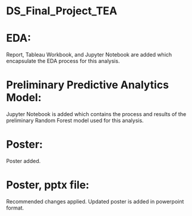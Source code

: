# DS_Final_Project_TEA

# EDA: 
Report, Tableau Workbook, and Jupyter Notebook are added which encapsulate the EDA process for this analysis. 

# Preliminary Predictive Analytics Model:
Jupyter Notebook is added which contains the process and results of the preliminary Random Forest model used for this analysis.

# Poster:
Poster added.

# Poster, pptx file:
Recommended changes applied. Updated poster is added in powerpoint format.
